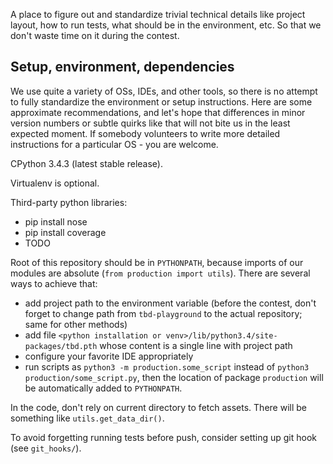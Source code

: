 A place to figure out and standardize trivial technical details like project
layout, how to run tests, what should be in the environment, etc. So that we
don't waste time on it during the contest.


## Setup, environment, dependencies

We use quite a variety of OSs, IDEs, and other tools, so there is no attempt to fully standardize the environment or setup instructions. Here are some approximate recommendations, and let's hope that differences in minor version numbers or subtle quirks like that will not bite us in the least expected moment. If somebody volunteers to write more detailed instructions for a particular OS - you are welcome.

CPython 3.4.3 (latest stable release).

Virtualenv is optional.

Third-party python libraries:
 - pip install nose
 - pip install coverage
 - TODO

Root of this repository should be in `PYTHONPATH`, because imports of our modules are absolute (`from production import utils`). There are several ways to achieve that:
  - add project path to the environment variable (before the contest, don't forget to change path from `tbd-playground` to the actual repository; same for other methods)
  - add file `<python installation or venv>/lib/python3.4/site-packages/tbd.pth` whose content is a single line with project path
  - configure your favorite IDE appropriately
  - run scripts as `python3 -m production.some_script` instead of `python3 production/some_script.py`, then the location of package `production` will be automatically added to `PYTHONPATH`.

In the code, don't rely on current directory to fetch assets. There will be something like `utils.get_data_dir()`.

To avoid forgetting running tests before push, consider setting up git hook
(see `git_hooks/`).
